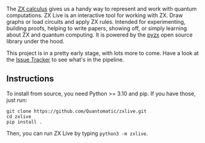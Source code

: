The [ZX calculus](http://zxcalculus.com) gives us a handy way to represent and work with quantum computations. ZX Live is an interactive tool for working with ZX. Draw graphs or load circuits and apply ZX rules. Intended for experimenting, building proofs, helping to write papers, showing off, or simply learning about ZX and quantum computing. It is powered by the [pyzx](https://github.com/Quantomatic/pyzx) open source library under the hood.

This project is in a pretty early stage, with lots more to come. Have a look at the [Issue Tracker](https://github.com/Quantomatic/zxlive/issues) to see what's in the pipeline.


## Instructions

To install from source, you need Python >= 3.10 and pip. If you have those, just run:

    git clone https://github.com/Quantomatic/zxlive.git
    cd zxlive
    pip install .

Then, you can run ZX Live by typing `python3 -m zxlive`.


